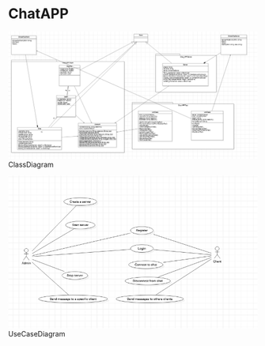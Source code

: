 # ChatAPP

![alt text](classDiagram.png)
ClassDiagram


![alt text](useCaseDiagram.png)
UseCaseDiagram
